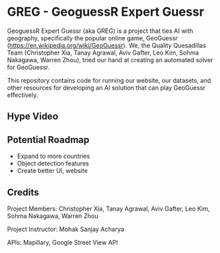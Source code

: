 # GREG - GeoguessR Expert Guessr

GeoguessR Expert Guessr (aka GREG) is a project that ties AI with geography, specifically the popular online game, GeoGuessr (https://en.wikipedia.org/wiki/GeoGuessr). We, the Quality Quesadillas Team (Christopher Xia, Tanay Agrawal, Aviv Gafter, Leo Kim, Sohma Nakagawa, Warren Zhou), tried our hand at creating an automated solver for GeoGuessr.

This repository contains code for running our website, our datasets, and other resources for developing an AI solution that can play GeoGuessr effectively.

## Hype Video



## Potential Roadmap

- Expand to more countries
- Object detection features
- Create better UI, website

## Credits

Project Members: Christopher Xia, Tanay Agrawal, Aviv Gafter, Leo Kim, Sohma Nakagawa, Warren Zhou

Project Instructor: Mohak Sanjay Acharya

APIs: Mapillary, Google Street View API 
